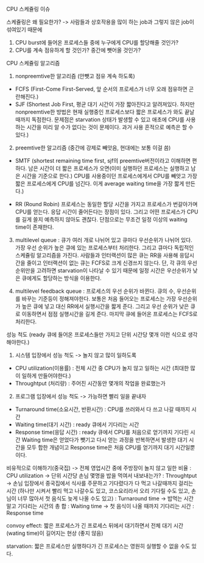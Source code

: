 CPU 스케쥴링 이슈

스케쥴링은 왜 필요한가?
-> 사람들과 상호작용을 많이 하는 job과 그렇지 않은 job이 섞여있기 때문에

1. CPU burst에 들어온 프로세스들 중에 누구에게 CPU를 할당해줄 것인가?
2. CPU를 계속 점유하게 할 것인가? 중간에 뺏어올 것인가?

CPU 스케쥴링 알고리즘

1. nonpreemtive한 알고리즘 (안뺏고 점유 계속 하도록)

- FCFS (First-Come First-Served, 앞 순서의 프로세스가 너무 오래 점유하면 곤란해진다.)
- SJF (Shortest Job First, 평균 대기 시간이 가장 짧아진다고 알려져있다. 하지만 nonpreemtive한 방법은 현재 실행중인 프로세스보다 짧은 프로세스가 와도 끝날 때까지 독점한다. 문제점은 starvation 상태가 발생할 수 있고 애초에 CPU를 사용하는 시간을 미리 알 수가 없다는 것이 문제이다. 과거 사용 흔적으로 예측은 할 수 있다.)

2. preemtive한 알고리즘 (중간에 강제로 빼앗음, 현대에는 보통 이걸 씀)

- SMTF (shortest remaining time first, sjf의 preemtive버전이라고 이해하면 편하다. 남은 시간이 더 짧은 프로세스가 오면(이미 실행하던 프로세스는 실행하고 남은 시간을 기준으로 한다.) CPU를 사용중이던 프로세스에게서 CPU를 빼앗고 가장 짧은 프로세스에게 CPU를 넘긴다. 이게 average waiting time을 가장 짧게 만든다.)

- RR (Round Robin) 프로세스는 동일한 할당 시간을 가지고 프로세스가 번갈아가며 CPU를 얻는다. 응답 시간이 줄어든다는 장점이 있다. 그리고 어떤 프로세스가 CPU를 길게 쓸지 예측하지 않아도 괜찮다. 단점으로는 무조건 일정 이상의 waiting time이 존재한다.

3. multilevel queue : 큐가 여러 개로 나뉘어 있고 큐마다 우선순위가 나뉘어 있다. 가장 우선 순위가 높은 큐에 있는 프로세스부터 처리한다. 그리고 큐마다 독립적인 스케쥴링 알고리즘을 가진다. 사람들과 인터랙션이 많은 큐는 RR을 사용해 응답시간을 줄이고 인터랙션이 없는 큐는 FCFS로 크게 신경쓰지 않는다. 단, 각 큐의 우선순위만을 고려하면 starvation이 나타날 수 있기 때문에 일정 시간은 우선순위가 낮은 큐에게도 할당하는 방식을 이용한다.

4. multilevel feedback queue : 프로세스의 우선 순위가 바뀐다. 큐의 수, 우선순위를 바꾸는 기준등이 정해져야한다. 보통은 처음 들어오는 프로세스는 가장 우선순위가 높은 큐에 넣고 대신 RR에서 실행시간을 짧게 준다. 그리고 우선 순위가 낮은 큐로 이동하면서 점점 실행시간을 길게 준다. 마지막 큐에 들어온 프로세스는 FCFS로 처리한다.

성능 척도 (ready 큐에 들어온 프로세스들만 가지고 단위 시간당 몇개 이런 식으로 생각해야한다.)

1. 시스템 입장에서 성능 척도 -> 놀지 않고 많이 일하도록

- CPU utilization(이용률) : 전체 시간 중 CPU가 놀지 않고 일하는 시간 (최대한 많이 일하게 만들어야한다.)
- Throughtput (처리량) : 주어진 시간동안 몇개의 작업을 완료했는가

2. 프로그램 입장에서 성능 척도 -> 가능하면 빨리 일을 끝내자

- Turnaround time(소요시간, 반환시간) : CPU를 쓰러와서 다 쓰고 나갈 때까지 시간
- Waiting time(대기 시간) : ready 큐에서 기다리는 시간
- Response time(응답 시간) : ready 큐에서 CPU를 처음으로 얻기까지 기다린 시간
  Waiting time은 얻었다가 뺏기고 다시 얻는 과정을 반복하면서 발생한 대기 시간을 모두 합한 개념이고 Response time은 처음 CPU를 얻기까지 대기 시간일뿐이다.

비유적으로 이해하기(중국집)
-> 전체 영업시간 중에 주방장이 놀지 않고 일한 비율 : CPU utilization
-> 단위 시간당 손님 몇명을 밥을 먹여서 내보내는가? : Throughtput
-> 손님 입장에서 중국집에서 식사를 주문하고 기다렸다가 다 먹고 나갈때까지 걸리는 시간 (하나만 시켜서 빨리 먹고 나갈수도 있고, 코스요리라서 오리 기다릴 수도 있고, 손님이 너무 많아서 첫 음식도 늦게 나올 수도 있고) : Turnaround time
-> 밥먹는 시간 말고 기다리는 시간의 총 합 : Waiting time
-> 첫 음식이 나올 때까지 기다리는 시간 : Response time

convoy effect: 짧은 프로세스가 긴 프로세스 뒤에서 대기하면서 전체 대기 시간(wating time)이 길어지는 현상 (좋지 않음)

starvation: 짧은 프로세스만 실행하다가 긴 프로세스는 영원히 실행할 수 없을 수도 있다.
